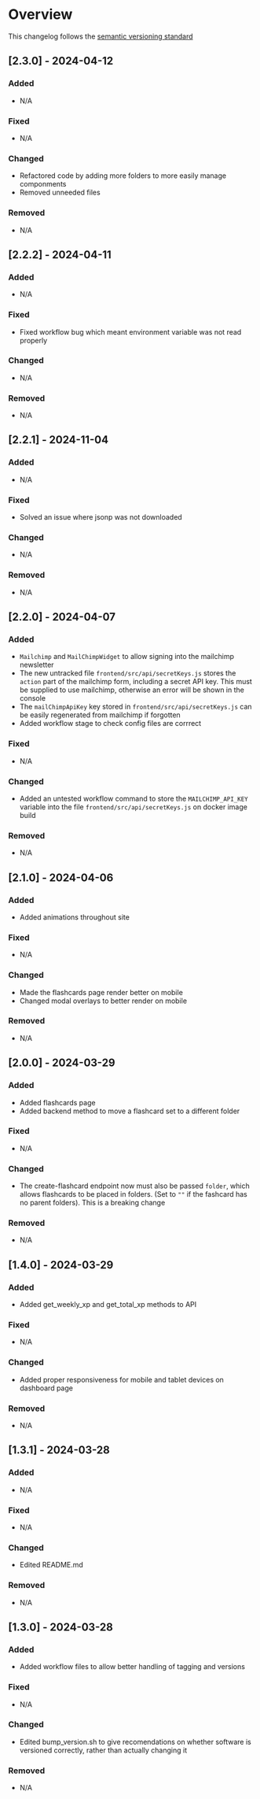 # Overview

This changelog follows the [semantic versioning standard](https://semver.org)

<!--
## [0.0.0] - yyyy-mm-dd

### Added

- N/A

### Fixed

- N/A

### Changed

- N/A

### Removed

- N/A
-->

## [2.3.0] - 2024-04-12

### Added

- N/A

### Fixed

- N/A

### Changed

- Refactored code by adding more folders to more easily manage componments
- Removed unneeded files

### Removed

- N/A

## [2.2.2] - 2024-04-11

### Added

- N/A

### Fixed

- Fixed workflow bug which meant environment variable was not read properly

### Changed

- N/A

### Removed

- N/A

## [2.2.1] - 2024-11-04

### Added

- N/A

### Fixed

- Solved an issue where jsonp was not downloaded

### Changed

- N/A

### Removed

- N/A

## [2.2.0] - 2024-04-07

### Added

- `Mailchimp` and `MailChimpWidget` to allow signing into the mailchimp newsletter
- The new untracked file `frontend/src/api/secretKeys.js` stores the `action` part of the mailchimp form, including a secret API key. This must be supplied to use mailchimp, otherwise an error will be shown in the console
- The `mailChimpApiKey` key stored in `frontend/src/api/secretKeys.js` can be easily regenerated from mailchimp if forgotten
- Added workflow stage to check config files are corrrect

### Fixed

- N/A

### Changed

- Added an untested workflow command to store the `MAILCHIMP_API_KEY` variable into the file `frontend/src/api/secretKeys.js` on docker image build

### Removed

- N/A

## [2.1.0] - 2024-04-06

### Added

- Added animations throughout site

### Fixed

- N/A

### Changed

- Made the flashcards page render better on mobile
- Changed modal overlays to better render on mobile

### Removed

- N/A

## [2.0.0] - 2024-03-29

### Added

- Added flashcards page
- Added backend method to move a flashcard set to a different folder

### Fixed

- N/A

### Changed

- The create-flashcard endpoint now must also be passed `folder`, which allows flashcards to be placed in folders. (Set to `""` if the fashcard has no parent folders). This is a breaking change

### Removed

- N/A

## [1.4.0] - 2024-03-29

### Added

- Added get_weekly_xp and get_total_xp methods to API

### Fixed

- N/A

### Changed

- Added proper responsiveness for mobile and tablet devices on dashboard page

### Removed

- N/A

## [1.3.1] - 2024-03-28

### Added

- N/A

### Fixed

- N/A

### Changed

- Edited README.md

### Removed

- N/A

## [1.3.0] - 2024-03-28

### Added

- Added workflow files to allow better handling of tagging and versions

### Fixed

- N/A

### Changed

- Edited bump_version.sh to give recomendations on whether software is versioned correctly, rather than actually changing it

### Removed

- N/A
